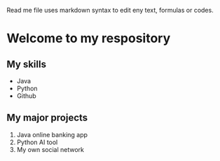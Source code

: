Read me file uses markdown syntax to edit eny text, formulas or codes.

# Welcome to my respository

## My skills
- Java
- Python
- Github
  
## My major projects
1. Java online banking app
2. Python AI tool
3. My own social network

